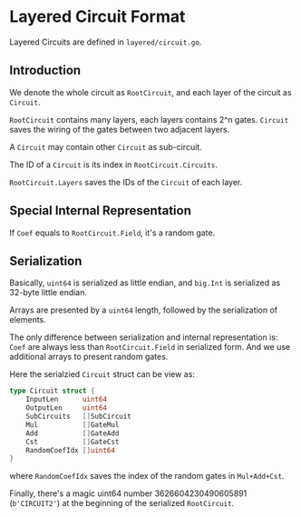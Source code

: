# Layered Circuit Format

Layered Circuits are defined in `layered/circuit.go`.

## Introduction

We denote the whole circuit as `RootCircuit`, and each layer of the circuit as `Circuit`.

`RootCircuit` contains many layers, each layers contains 2^n gates. `Circuit` saves the wiring of the gates between two adjacent layers.

A `Circuit` may contain other `Circuit` as sub-circuit.

The ID of a `Circuit` is its index in `RootCircuit.Circuits`.

`RootCircuit.Layers` saves the IDs of the `Circuit` of each layer.

## Special Internal Representation

If `Coef` equals to `RootCircuit.Field`, it's a random gate.

## Serialization

Basically, `uint64` is serialized as little endian, and `big.Int` is serialized as 32-byte little endian.

Arrays are presented by a `uint64` length, followed by the serialization of elements.

The only difference between serialization and internal representation is: `Coef` are always less than `RootCircuit.Field` in serialized form. And we use additional arrays to present random gates.

Here the serialzied `Circuit` struct can be view as:

```go
type Circuit struct {
	InputLen      uint64
	OutputLen     uint64
	SubCircuits   []SubCircuit
	Mul           []GateMul
	Add           []GateAdd
	Cst           []GateCst
    RandomCoefIdx []uint64
}
```

where `RandomCoefIdx` saves the index of the random gates in `Mul+Add+Cst`.

Finally, there's a magic uint64 number 3626604230490605891 (`b'CIRCUIT2'`) at the beginning of the serialized `RootCircuit`.